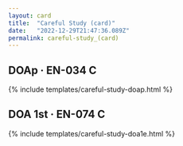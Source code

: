 ```yaml
---
layout: card
title:  "Careful Study (card)"
date:   "2022-12-29T21:47:36.089Z"
permalink: careful-study_(card)
---
```


## DOAp &middot; EN-034 C

{% include templates/careful-study-doap.html %}


## DOA 1st &middot; EN-074 C

{% include templates/careful-study-doa1e.html %}
